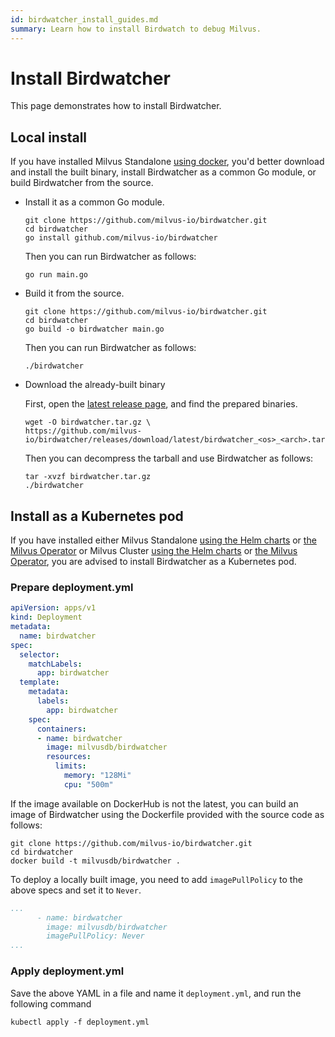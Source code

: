 ```yaml
---
id: birdwatcher_install_guides.md
summary: Learn how to install Birdwatch to debug Milvus.
---
```


# Install Birdwatcher

This page demonstrates how to install Birdwatcher.

## Local install

If you have installed Milvus Standalone [using docker](install_standalone-docker.md), you'd better download and install the built binary, install Birdwatcher as a common Go module, or build Birdwatcher from the source.

- Install it as a common Go module.

    ```shell
    git clone https://github.com/milvus-io/birdwatcher.git
    cd birdwatcher
    go install github.com/milvus-io/birdwatcher
    ```

    Then you can run Birdwatcher as follows:

    ```shell
    go run main.go
    ```

- Build it from the source.

    ```shell
    git clone https://github.com/milvus-io/birdwatcher.git
    cd birdwatcher
    go build -o birdwatcher main.go
    ```

    Then you can run Birdwatcher as follows:

    ```shell
    ./birdwatcher
    ```

- Download the already-built binary

    First, open the [latest release page](https://github.com/milvus-io/birdwatcher/releases/latest), and find the prepared binaries.

    ```shell
    wget -O birdwatcher.tar.gz \
    https://github.com/milvus-io/birdwatcher/releases/download/latest/birdwatcher_<os>_<arch>.tar.gz
    ```

    Then you can decompress the tarball and use Birdwatcher as follows:

    ```shell
    tar -xvzf birdwatcher.tar.gz
    ./birdwatcher
    ```

## Install as a Kubernetes pod

If you have installed either Milvus Standalone [using the Helm charts](install_standalone-helm.md) or [the Milvus Operator](install_standalone-operator.md) or Milvus Cluster [using the Helm charts](install_cluster-helm.md) or [the Milvus Operator](install_cluster-milvusoperator.md), you are advised to install Birdwatcher as a Kubernetes pod.

### Prepare deployment.yml

```yml
apiVersion: apps/v1
kind: Deployment
metadata:
  name: birdwatcher
spec:
  selector:
    matchLabels:
      app: birdwatcher
  template:
    metadata:
      labels:
        app: birdwatcher
    spec:
      containers:
      - name: birdwatcher
        image: milvusdb/birdwatcher
        resources:
          limits:
            memory: "128Mi"
            cpu: "500m"
```

<div class="alert note">

If the image available on DockerHub is not the latest, you can build an image of Birdwatcher using the Dockerfile provided with the source code as follows:

```shell
git clone https://github.com/milvus-io/birdwatcher.git
cd birdwatcher
docker build -t milvusdb/birdwatcher .
```

To deploy a locally built image, you need to add `imagePullPolicy` to the above specs and set it to `Never`.

```yaml
...
      - name: birdwatcher
        image: milvusdb/birdwatcher
        imagePullPolicy: Never
...
```

</div>

### Apply deployment.yml

Save the above YAML in a file and name it `deployment.yml`, and run the following command

```shell
kubectl apply -f deployment.yml
```
